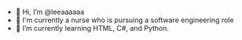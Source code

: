 - 👋 Hi, I’m @leeaaaaaa
- 👀 I'm currently a nurse who is pursuing a software engineering role
- 🌱 I’m currently learning HTML, C#, and Python. 


<!---
leeaaaaaa/leeaaaaaa is a ✨ special ✨ repository because its `README.md` (this file) appears on your GitHub profile.
You can click the Preview link to take a look at your changes.
--->
